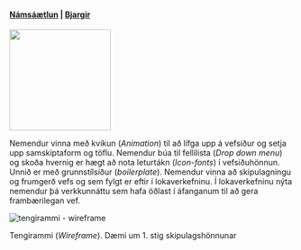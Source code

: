 #### [Námsáætlun](https://github.com/vefhonnun/21H/blob/main/Verkefni/VEF2VH05BU_V21-2.pdf) | [Bjargir](https://github.com/vefhonnun/21H/wiki/Bjargir)

<img src="https://github.com/vefhonnun/21V/blob/main/S%C3%BDnid%C3%A6mi/img/21VHB-logo.jpg" width="180" height="180" />

Nemendur vinna með kvikun (_Animation_) til að lífga upp á vefsíður og setja upp samskiptaform og töflu. Nemendur búa til fellilista (_Drop down menu_) og skoða hvernig er hægt að nota leturtákn (_Icon-fonts_) í vefsíðuhönnun. Unnið er með grunnstílsíður (_boilerplate_). Nemendur vinna að skipulagningu og frumgerð vefs og sem fylgt er eftir í lokaverkefninu. Í lokaverkefninu nýta nemendur þá verkkunnáttu sem  hafa öðlast í áfanganum til að gera frambærilegan vef.

![tengirammi - wireframe](https://github.com/vefhonnun/21H/blob/main/S%C3%BDnid%C3%A6mi/img/Wireframe.svg)

Tengirammi (_Wireframe_). Dæmi um 1. stig skipulagshönnunar